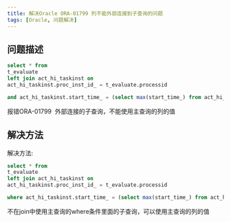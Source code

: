 ```yaml
---
title: 解决Oracle ORA-01799 列不能外部连接到子查询的问题
tags: [Oracle, 问题解决]
---
```


## 问题描述

```sql
select * from
t_evaluate
left join act_hi_taskinst on
act_hi_taskinst.proc_inst_id_ = t_evaluate.processid

and act_hi_taskinst.start_time_ = (select max(start_time_) from act_hi_taskinst where proc_inst_id_ = t_evaluate.processid);
```

报错ORA-01799  外部连接的子查询，不能使用主查询的列的值

## 解决方法

解决方法:
```sql
select * from
t_evaluate
left join act_hi_taskinst on
act_hi_taskinst.proc_inst_id_ = t_evaluate.processid

where act_hi_taskinst.start_time_ = (select max(start_time_) from act_hi_taskinst where proc_inst_id_ = t_evaluate.processid);
```
不在join中使用主查询的where条件里面的子查询，可以使用主查询的列的值